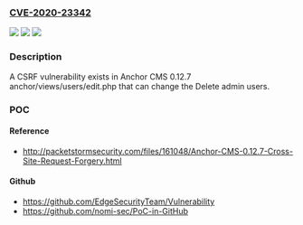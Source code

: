 ### [CVE-2020-23342](https://cve.mitre.org/cgi-bin/cvename.cgi?name=CVE-2020-23342)
![](https://img.shields.io/static/v1?label=Product&message=n%2Fa&color=blue)
![](https://img.shields.io/static/v1?label=Version&message=n%2Fa&color=blue)
![](https://img.shields.io/static/v1?label=Vulnerability&message=n%2Fa&color=brighgreen)

### Description

A CSRF vulnerability exists in Anchor CMS 0.12.7 anchor/views/users/edit.php that can change the Delete admin users.

### POC

#### Reference
- http://packetstormsecurity.com/files/161048/Anchor-CMS-0.12.7-Cross-Site-Request-Forgery.html

#### Github
- https://github.com/EdgeSecurityTeam/Vulnerability
- https://github.com/nomi-sec/PoC-in-GitHub

